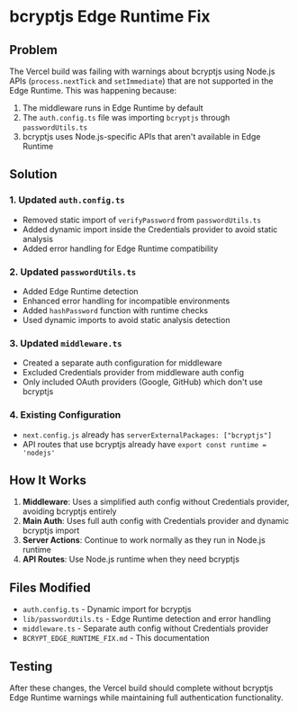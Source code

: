 # bcryptjs Edge Runtime Fix

## Problem
The Vercel build was failing with warnings about bcryptjs using Node.js APIs (`process.nextTick` and `setImmediate`) that are not supported in the Edge Runtime. This was happening because:

1. The middleware runs in Edge Runtime by default
2. The `auth.config.ts` file was importing `bcryptjs` through `passwordUtils.ts`
3. bcryptjs uses Node.js-specific APIs that aren't available in Edge Runtime

## Solution

### 1. Updated `auth.config.ts`
- Removed static import of `verifyPassword` from `passwordUtils.ts`
- Added dynamic import inside the Credentials provider to avoid static analysis
- Added error handling for Edge Runtime compatibility

### 2. Updated `passwordUtils.ts`
- Added Edge Runtime detection
- Enhanced error handling for incompatible environments
- Added `hashPassword` function with runtime checks
- Used dynamic imports to avoid static analysis detection

### 3. Updated `middleware.ts`
- Created a separate auth configuration for middleware
- Excluded Credentials provider from middleware auth config
- Only included OAuth providers (Google, GitHub) which don't use bcryptjs

### 4. Existing Configuration
- `next.config.js` already has `serverExternalPackages: ["bcryptjs"]`
- API routes that use bcryptjs already have `export const runtime = 'nodejs'`

## How It Works

1. **Middleware**: Uses a simplified auth config without Credentials provider, avoiding bcryptjs entirely
2. **Main Auth**: Uses full auth config with Credentials provider and dynamic bcryptjs import
3. **Server Actions**: Continue to work normally as they run in Node.js runtime
4. **API Routes**: Use Node.js runtime when they need bcryptjs

## Files Modified

- `auth.config.ts` - Dynamic import for bcryptjs
- `lib/passwordUtils.ts` - Edge Runtime detection and error handling
- `middleware.ts` - Separate auth config without Credentials provider
- `BCRYPT_EDGE_RUNTIME_FIX.md` - This documentation

## Testing

After these changes, the Vercel build should complete without bcryptjs Edge Runtime warnings while maintaining full authentication functionality. 